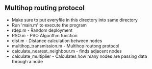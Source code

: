 ## Multihop routing protocol

 - Make sure to put everyfile in this directory into same directory
 - Run 'main.m' to execute the program 
 - rdep.m - Random deployment
 - PSO.m - PSO Algorithm function
 - dist.m - Distance calculation between nodes
 - multihop_transmission.m - Multihop routong protocol
 - calculate_nearest_neighbour.m - finds adjacent nodes
 - calculate_multiplier - Calculates how many nodes are passing data through a node
